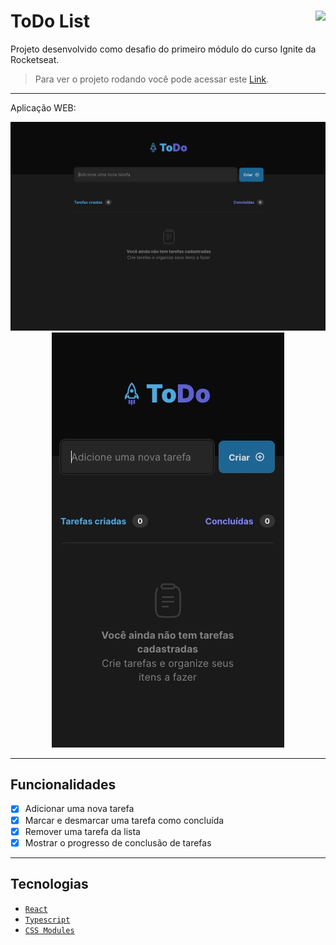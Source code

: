 # ToDo List <img align="right" src="https://img.shields.io/badge/Status-Conclu%C3%ADdo-lightgrey"/>

Projeto desenvolvido como desafio do primeiro módulo do curso Ignite da Rocketseat. <br/>
> Para ver o projeto rodando você pode acessar este [Link](https://desafio-01-to-do-list-ten.vercel.app/).

---

Aplicação WEB:
<p align="center">
  <img src="./public/assets/githubpreview.gif"/>
  <img src="./public/assets/mobilegithubpreview.gif"/>
</p>

---
## Funcionalidades

- [x] Adicionar uma nova tarefa
- [x] Marcar e desmarcar uma tarefa como concluída
- [x] Remover uma tarefa da lista
- [x] Mostrar o progresso de conclusão de tarefas

---

## Tecnologias

- [`React`](https://pt-br.reactjs.org/)
- [`Typescript`](https://www.typescriptlang.org/docs/)
- [`CSS Modules`](https://github.com/css-modules/css-modules)